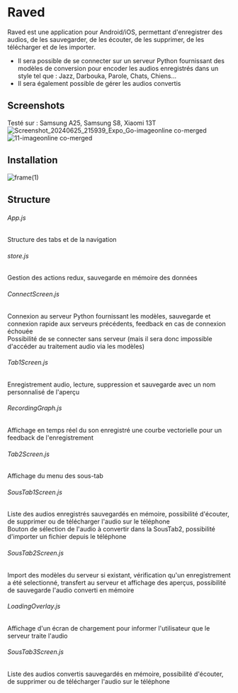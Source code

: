 # Raved
Raved est une application pour Android/iOS, permettant d'enregistrer des audios, de les sauvegarder, de les écouter, de les supprimer, de les télécharger et de les importer.  
- Il sera possible de se connecter sur un serveur Python fournissant des modèles de conversion pour encoder les audios enregistrés dans un style tel que : Jazz, Darbouka, Parole, Chats, Chiens...  
- Il sera également possible de gérer les audios convertis

## Screenshots
Testé sur : Samsung A25, Samsung S8, Xiaomi 13T  
![Screenshot_20240625_215939_Expo_Go-imageonline co-merged](https://github.com/teddyfresnes/Raved/assets/80900011/691a2dd9-47fa-43ad-8837-b6b15d103488)
![11-imageonline co-merged](https://github.com/teddyfresnes/Raved/assets/80900011/57baeb22-28db-4ef7-80c9-cc1120881ac6)

## Installation
![frame(1)](https://github.com/teddyfresnes/Raved/assets/80900011/025110df-0401-4d68-844d-9a9225011361)

## Structure
###### App.js
Structure des tabs et de la navigation
###### store.js
Gestion des actions redux, sauvegarde en mémoire des données
###### ConnectScreen.js
Connexion au serveur Python fournissant les modèles, sauvegarde et connexion rapide aux serveurs précédents, feedback en cas de connexion échouée  
Possibilité de se connecter sans serveur (mais il sera donc impossible d'accéder au traitement audio via les modèles)  
###### Tab1Screen.js
Enregistrement audio, lecture, suppression et sauvegarde avec un nom personnalisé de l'aperçu  
###### RecordingGraph.js
Affichage en temps réel du son enregistré une courbe vectorielle pour un feedback de l'enregistrement  
###### Tab2Screen.js
Affichage du menu des sous-tab
###### SousTab1Screen.js
Liste des audios enregistrés sauvegardés en mémoire, possibilité d'écouter, de supprimer ou de télécharger l'audio sur le téléphone  
Bouton de sélection de l'audio à convertir dans la SousTab2, possibilité d'importer un fichier depuis le téléphone  
###### SousTab2Screen.js
Import des modèles du serveur si existant, vérification qu'un enregistrement a été selectionné, transfert au serveur et affichage des aperçus, possibilité de sauvegarde l'audio converti en mémoire  
###### LoadingOverlay.js
Affichage d'un écran de chargement pour informer l'utilisateur que le serveur traite l'audio  
###### SousTab3Screen.js
Liste des audios convertis sauvegardés en mémoire, possibilité d'écouter, de supprimer ou de télécharger l'audio sur le téléphone  
